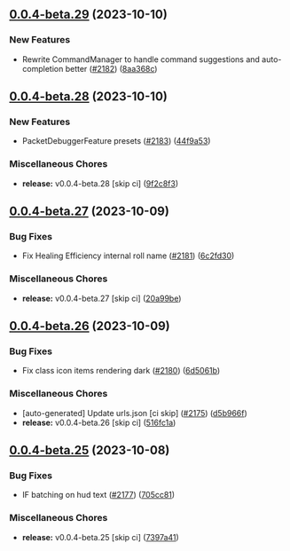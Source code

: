 ## [0.0.4-beta.29](https://github.com/Wynntils/Artemis/compare/v0.0.4-beta.28...v0.0.4-beta.29) (2023-10-10)


### New Features

* Rewrite CommandManager to handle command suggestions and auto-completion better  ([#2182](https://github.com/Wynntils/Artemis/issues/2182)) ([8aa368c](https://github.com/Wynntils/Artemis/commit/8aa368cf805b2d16d95366280010fc21b4112dff))

## [0.0.4-beta.28](https://github.com/Wynntils/Artemis/compare/v0.0.4-beta.27...v0.0.4-beta.28) (2023-10-10)


### New Features

* PacketDebuggerFeature presets ([#2183](https://github.com/Wynntils/Artemis/issues/2183)) ([44f9a53](https://github.com/Wynntils/Artemis/commit/44f9a535610bf17ed29d391c120e2f7615732d1a))


### Miscellaneous Chores

* **release:** v0.0.4-beta.28 [skip ci] ([9f2c8f3](https://github.com/Wynntils/Artemis/commit/9f2c8f3a76ab48a54e2b0cc7ff9598eadc497a36))

## [0.0.4-beta.27](https://github.com/Wynntils/Artemis/compare/v0.0.4-beta.26...v0.0.4-beta.27) (2023-10-09)


### Bug Fixes

* Fix Healing Efficiency internal roll name ([#2181](https://github.com/Wynntils/Artemis/issues/2181)) ([6c2fd30](https://github.com/Wynntils/Artemis/commit/6c2fd30123983f967e21864af947e460b2429dd1))


### Miscellaneous Chores

* **release:** v0.0.4-beta.27 [skip ci] ([20a99be](https://github.com/Wynntils/Artemis/commit/20a99bed0b42191f8d286d392c669abe393bf531))

## [0.0.4-beta.26](https://github.com/Wynntils/Artemis/compare/v0.0.4-beta.25...v0.0.4-beta.26) (2023-10-09)


### Bug Fixes

* Fix class icon items rendering dark ([#2180](https://github.com/Wynntils/Artemis/issues/2180)) ([6d5061b](https://github.com/Wynntils/Artemis/commit/6d5061b61ceb5e23d50afb5cebafbae2714d588d))


### Miscellaneous Chores

* [auto-generated] Update urls.json [ci skip] ([#2175](https://github.com/Wynntils/Artemis/issues/2175)) ([d5b966f](https://github.com/Wynntils/Artemis/commit/d5b966f2752e7e47096a0b3cc8b33dfa19df687c))
* **release:** v0.0.4-beta.26 [skip ci] ([516fc1a](https://github.com/Wynntils/Artemis/commit/516fc1a820dc2e496026be367c3a3aaee5a21568))

## [0.0.4-beta.25](https://github.com/Wynntils/Artemis/compare/v0.0.4-beta.24...v0.0.4-beta.25) (2023-10-08)


### Bug Fixes

* IF batching on hud text ([#2177](https://github.com/Wynntils/Artemis/issues/2177)) ([705cc81](https://github.com/Wynntils/Artemis/commit/705cc8124ec44b284434da53c3585766cf73a350))


### Miscellaneous Chores

* **release:** v0.0.4-beta.25 [skip ci] ([7397a41](https://github.com/Wynntils/Artemis/commit/7397a415b4eaaf61840de6d879166dea6a3529f4))

